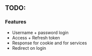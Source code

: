## TODO:

### Features

* Username + password login
* Access + Refresh token
* Response for cookie and for services
* Redirect on login
